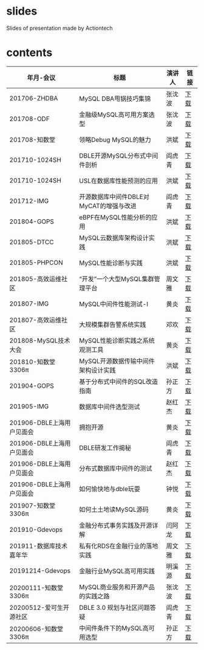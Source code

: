 # slides
Slides of presentation made by Actiontech

# contents

年月-会议 | 标题 | 演讲人 | 链接 
--- | --- | --- | ---
201706-ZHDBA | MySQL DBA甩锅技巧集锦 | 张沈波 | [下载](https://github.com/actiontech/slides/blob/master/201706-MySQL%20DBA%E7%94%A9%E9%94%85%E6%8A%80%E5%B7%A7%E9%9B%86%E9%94%A6-%E5%BC%A0%E6%B2%88%E6%B3%A2-ZHDBA.pdf)
201708-ODF | 金融级MySQL高可用方案选型 | 张沈波 | [下载](https://github.com/actiontech/slides/blob/master/201708-%E9%87%91%E8%9E%8D%E7%BA%A7MySQL%E9%AB%98%E5%8F%AF%E7%94%A8%E6%96%B9%E6%A1%88%E9%80%89%E5%9E%8B-%E5%BC%A0%E6%B2%88%E6%B3%A2-ODF.pdf)
201708-知数堂 | 领略Debug MySQL的魅力 | 洪斌 | [下载](https://github.com/actiontech/slides/blob/master/201708-%E9%A2%86%E7%95%A5Debug%20MySQL%E7%9A%84%E9%AD%85%E5%8A%9B-%E6%B4%AA%E6%96%8C-%E7%9F%A5%E6%95%B0%E5%A0%82.pdf)
201710-1024SH | DBLE开源MySQL分布式中间件剖析 | 阎虎青 | [下载](https://github.com/actiontech/slides/blob/master/201710-DBLE%E5%BC%80%E6%BA%90MySQL%E5%88%86%E5%B8%83%E5%BC%8F%E4%B8%AD%E9%97%B4%E4%BB%B6%E5%89%96%E6%9E%90-%E9%98%8E%E8%99%8E%E9%9D%92-1024SH.pdf)
201710-1024SH | USL在数据库性能预测的应用 | 洪斌 | [下载](https://github.com/actiontech/slides/blob/master/201710-USL%E5%9C%A8%E6%95%B0%E6%8D%AE%E5%BA%93%E6%80%A7%E8%83%BD%E9%A2%84%E6%B5%8B%E7%9A%84%E5%BA%94%E7%94%A8-%E6%B4%AA%E6%96%8C-1024SH.pdf)
201712-IMG | 开源数据库中间件DBLE对MyCAT的增强与改进 | 阎虎青 | [下载](https://github.com/actiontech/slides/blob/master/201712-%E5%BC%80%E6%BA%90%E6%95%B0%E6%8D%AE%E5%BA%93%E4%B8%AD%E9%97%B4%E4%BB%B6DBLE%E5%AF%B9MyCAT%E7%9A%84%E5%A2%9E%E5%BC%BA%E4%B8%8E%E6%94%B9%E8%BF%9B-%E9%98%8E%E8%99%8E%E9%9D%92-IMG.pdf)
201804-GOPS | eBPF在MySQL性能分析的应用 | 洪斌 | [下载](https://github.com/actiontech/slides/blob/master/201804-eBPF%E5%9C%A8MySQL%E6%80%A7%E8%83%BD%E5%88%86%E6%9E%90%E7%9A%84%E5%BA%94%E7%94%A8-%E6%B4%AA%E6%96%8C-GOPS.pdf)
201805-DTCC | MySQL云数据库架构设计实践 | 洪斌 | [下载](https://github.com/actiontech/slides/blob/master/201805-MySQL%E4%BA%91%E6%95%B0%E6%8D%AE%E5%BA%93%E6%9E%B6%E6%9E%84%E8%AE%BE%E8%AE%A1%E5%AE%9E%E8%B7%B5-%E6%B4%AA%E6%96%8C-DTCC.pdf)
201805-PHPCON | MySQL性能诊断与实践 | 洪斌 | [下载](https://github.com/actiontech/slides/blob/master/201805-MySQL%E6%80%A7%E8%83%BD%E8%AF%8A%E6%96%AD%E4%B8%8E%E5%AE%9E%E8%B7%B5-%E6%B4%AA%E6%96%8C-PHPCON.pdf)
201805-高效运维社区 | “开发”一个大型MySQL集群管理平台 | 周文雅 | [下载](https://github.com/actiontech/slides/blob/master/201805-%E2%80%9C%E5%BC%80%E5%8F%91%E2%80%9D%E4%B8%80%E4%B8%AA%E5%A4%A7%E5%9E%8BMySQL%E9%9B%86%E7%BE%A4%E7%AE%A1%E7%90%86%E5%B9%B3%E5%8F%B0-%E5%91%A8%E6%96%87%E9%9B%85-%E9%AB%98%E6%95%88%E8%BF%90%E7%BB%B4%E7%A4%BE%E5%8C%BA.pdf)
201807-IMG | MySQL中间件性能测试-I | 黄炎 | [下载](https://github.com/actiontech/slides/blob/master/201807-MySQL%E4%B8%AD%E9%97%B4%E4%BB%B6%E6%80%A7%E8%83%BD%E6%B5%8B%E8%AF%95I-%E9%BB%84%E7%82%8E-IMG.pdf)
201807-高效运维社区 | 大规模集群告警系统实践 | 邓欢 | [下载](https://github.com/actiontech/slides/blob/master/201807-%E5%A4%A7%E8%A7%84%E6%A8%A1%E9%9B%86%E7%BE%A4%E5%91%8A%E8%AD%A6%E7%B3%BB%E7%BB%9F%E5%AE%9E%E8%B7%B5-%E9%82%93%E6%AC%A2-GOPS.pdf)
201808-MySQL技术大会 |  MySQL性能诊断实践之系统观测工具 | 黄炎 | [下载](https://github.com/actiontech/slides/blob/master/201808-MySQL%E6%80%A7%E8%83%BD%E8%AF%8A%E6%96%AD%E4%B8%8E%E5%AE%9E%E8%B7%B5-%E9%BB%84%E7%82%8E-MySQL%E6%8A%80%E6%9C%AF%E5%A4%A7%E4%BC%9A.pdf)
201810-知数堂3306π |  MySQL开源数据传输中间件架构设计实践 | 洪斌 | [下载](https://github.com/actiontech/slides/blob/master/201810-MySQL%E5%BC%80%E6%BA%90%E6%95%B0%E6%8D%AE%E4%BC%A0%E8%BE%93%E4%B8%AD%E9%97%B4%E4%BB%B6%E6%9E%B6%E6%9E%84%E8%AE%BE%E8%AE%A1%E5%AE%9E%E8%B7%B5-%E6%B4%AA%E6%96%8C-%E7%9F%A5%E6%95%B0%E5%A0%82.pdf)
201904-GOPS |  基于分布式中间件的SQL改造指南 | 孙正方 | [下载](https://github.com/actiontech/slides/blob/master/201904-%E5%9F%BA%E4%BA%8E%E5%88%86%E5%B8%83%E5%BC%8F%E4%B8%AD%E9%97%B4%E4%BB%B6%E7%9A%84SQL%E6%94%B9%E9%80%A0%E6%8C%87%E5%8D%97-%E5%AD%99%E6%AD%A3%E6%96%B9-GOPS%E5%85%A8%E7%90%83%E8%BF%90%E7%BB%B4%E5%A4%A7%E4%BC%9A.pdf)
201905-IMG |  数据库中间件选型测试 | 赵红杰 | [下载](https://github.com/actiontech/slides/blob/master/201905-%E6%95%B0%E6%8D%AE%E5%BA%93%E4%B8%AD%E9%97%B4%E4%BB%B6%E9%80%89%E5%9E%8B%E6%B5%8B%E8%AF%95-%E8%B5%B5%E7%BA%A2%E6%9D%B0-IMG.pdf)
201906-DBLE上海用户见面会 | 拥抱开源 | 黄炎 | [下载](https://github.com/actiontech/slides/blob/master/201906-%E6%8B%A5%E6%8A%B1%E5%BC%80%E6%BA%90-%E9%BB%84%E7%82%8E-dble.pdf)
201906-DBLE上海用户见面会 | DBLE研发工作揭秘 | 阎虎青 | [下载](https://github.com/actiontech/slides/blob/master/201906-DBLE%E7%A0%94%E5%8F%91%E5%B7%A5%E4%BD%9C%E6%8F%AD%E7%A7%98-%E9%98%8E%E8%99%8E%E9%9D%92-dble.pdf)
201906-DBLE上海用户见面会 | 分布式数据库中间件的测试 | 赵红杰 | [下载](https://github.com/actiontech/slides/blob/master/201906-%E5%88%86%E5%B8%83%E5%BC%8F%E6%95%B0%E6%8D%AE%E5%BA%93%E4%B8%AD%E9%97%B4%E4%BB%B6%E7%9A%84%E6%B5%8B%E8%AF%95-%E8%B5%B5%E7%BA%A2%E6%9D%B0-dble.pdf)
201906-DBLE上海用户见面会 | 如何愉快地与dble玩耍 | 钟悦 | [下载](https://github.com/actiontech/slides/blob/master/201906-%E5%A6%82%E4%BD%95%E6%84%89%E5%BF%AB%E5%9C%B0%E4%B8%8Edble%E7%8E%A9%E8%80%8D-%E9%92%9F%E6%82%A6-dble.pdf)
201907-知数堂3306π | 如何土土地读MySQL源码 | 黄炎 | [下载](https://github.com/actiontech/slides/blob/master/201907-%E5%A6%82%E4%BD%95%E5%9C%9F%E5%9C%9F%E5%9C%B0%E8%AF%BBMySQL%E6%BA%90%E7%A0%81-%E9%BB%84%E7%82%8E-%E7%9F%A5%E6%95%B0%E5%A0%82.pdf)
201910-Gdevops | 金融分布式事务实践及开源详解| 闫阿龙 | [下载](https://github.com/actiontech/slides/blob/master/201910-%E9%87%91%E8%9E%8D%E5%88%86%E5%B8%83%E5%BC%8F%E4%BA%8B%E5%8A%A1%E5%AE%9E%E8%B7%B5%E5%8F%8A%E5%BC%80%E6%BA%90%E8%AF%A6%E8%A7%A3-%E9%97%AB%E9%98%BF%E9%BE%99-dbaplus.pdf)
201911-数据库技术嘉年华 | 私有化RDS在金融行业的落地实践 | 周文雅 | [下载](https://github.com/actiontech/slides/blob/master/201911-%E7%A7%81%E6%9C%89%E5%8C%96RDS%E5%9C%A8%E9%87%91%E8%9E%8D%E8%A1%8C%E4%B8%9A%E7%9A%84%E8%90%BD%E5%9C%B0%E5%AE%9E%E8%B7%B5-%E5%91%A8%E6%96%87%E9%9B%85-%E4%BA%91%E5%92%8C%E6%81%A9%E5%A2%A8.pdf)
20191214-Gdevops | 金融行业MySQL高可用实践 | 明溪源 | [下载](https://github.com/actiontech/slides/blob/master/20191214-%E9%87%91%E8%9E%8D%E8%A1%8C%E4%B8%9AMySQL%E9%AB%98%E5%8F%AF%E7%94%A8%E5%AE%9E%E8%B7%B5-%E6%98%8E%E6%BA%AA%E6%BA%90-Gdevops.pdf)
20200111-知数堂3306π | MySQL商业服务和开源产品的实践之路 | 张沈波 | [下载](https://github.com/actiontech/slides/blob/master/20200111-MySQL%E5%95%86%E4%B8%9A%E6%9C%8D%E5%8A%A1%E5%92%8C%E5%BC%80%E6%BA%90%E4%BA%A7%E5%93%81%E7%9A%84%E5%AE%9E%E8%B7%B5%E4%B9%8B%E8%B7%AF-%E5%BC%A0%E6%B2%88%E6%B3%A2-3306.pdf)
20200512-爱可生开源社区 | DBLE 3.0 规划与社区问题答疑 | 阎虎青 | [下载](https://github.com/actiontech/slides/blob/master/20200512-DBLE%203.0%20%E8%A7%84%E5%88%92%E4%B8%8E%E7%A4%BE%E5%8C%BA%E9%97%AE%E9%A2%98%E7%AD%94%E7%96%91-%E9%98%8E%E8%99%8E%E9%9D%92-%E5%BC%80%E6%BA%90%E7%A4%BE%E5%8C%BA.pdf)
20200606-知数堂3306π | 中间件条件下的MySQL高可用选型 | 孙正方 | [下载](https://github.com/actiontech/slides/blob/master/20200606-%E4%B8%AD%E9%97%B4%E4%BB%B6%E6%9D%A1%E4%BB%B6%E4%B8%8B%E7%9A%84MySQL%E9%AB%98%E5%8F%AF%E7%94%A8%E9%80%89%E5%9E%8B-%E5%AD%99%E6%AD%A3%E6%96%B9-3306.pdf)
